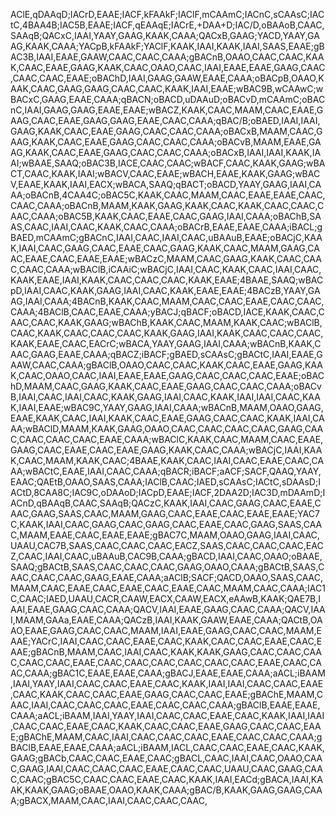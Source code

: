 AClE,qDAAqD;IACrD,EAAE;IACF,kFAAkF;IAClF,mCAAmC;IACnC,sCAAsC;IACtC,4BAA4B;IAC5B,EAAE;IACF,qEAAqE;IACrE,+DAA+D;IAC/D,oBAAoB,CAAC,SAAqB;QACxC,IAAI,YAAY,GAAG,KAAK,CAAA;QACxB,GAAG;YACD,YAAY,GAAG,KAAK,CAAA;YACpB,kFAAkF;YAClF,KAAK,IAAI,KAAK,IAAI,SAAS,EAAE;gBAC3B,IAAI,EAAE,GAAW,CAAC,CAAC,CAAA;gBACnB,OAAO,CAAC,CAAC,KAAK,CAAC,EAAE,GAAG,KAAK,CAAC,OAAO,CAAC,IAAI,EAAE,EAAE,GAAG,CAAC,CAAC,CAAC,EAAE;oBAChD,IAAI,GAAG,GAAW,EAAE,CAAA;oBACpB,OAAO,KAAK,CAAC,GAAG,GAAG,CAAC,CAAC,KAAK,IAAI,EAAE;wBAC9B,wCAAwC;wBACxC,GAAG,EAAE,CAAA;qBACN;oBACD,uDAAuD;oBACvD,mCAAmC;oBACnC,IAAI,GAAG,GAAG,EAAE,EAAE;wBACZ,KAAK,CAAC,MAAM,CAAC,EAAE,GAAG,CAAC,EAAE,GAAG,GAAG,EAAE,CAAC,CAAA;qBAC/B;oBAED,IAAI,IAAI,GAAG,KAAK,CAAC,EAAE,GAAG,CAAC,CAAC,CAAA;oBACxB,MAAM,CAAC,GAAG,KAAK,CAAC,EAAE,GAAG,CAAC,CAAC,CAAA;oBACvB,MAAM,EAAE,GAAG,KAAK,CAAC,EAAE,GAAG,CAAC,CAAC,CAAA;oBACxB,IAAI,IAAI,KAAK,IAAI;wBAAE,SAAQ;oBAC3B,IACE,CAAC,CAAC;wBACF,CAAC,KAAK,GAAG;wBACT,CAAC,KAAK,IAAI;wBACV,CAAC,EAAE;wBACH,EAAE,KAAK,GAAG;wBACV,EAAE,KAAK,IAAI,EACX;wBACA,SAAQ;qBACT;oBACD,YAAY,GAAG,IAAI,CAAA;oBACnB,4CAA4C;oBAC5C,KAAK,CAAC,MAAM,CAAC,EAAE,EAAE,CAAC,CAAC,CAAA;oBACnB,MAAM,KAAK,GAAG,KAAK,CAAC,KAAK,CAAC,CAAC,CAAC,CAAA;oBAC5B,KAAK,CAAC,EAAE,CAAC,GAAG,IAAI,CAAA;oBAChB,SAAS,CAAC,IAAI,CAAC,KAAK,CAAC,CAAA;oBACrB,EAAE,EAAE,CAAA;iBACL;gBAED,mCAAmC;gBACnC,IAAI,CAAC,IAAI,CAAC,uBAAuB,EAAE;oBACjC,KAAK,IAAI,CAAC,GAAG,CAAC,EAAE,CAAC,GAAG,KAAK,CAAC,MAAM,GAAG,CAAC,EAAE,CAAC,EAAE,EAAE;wBACzC,MAAM,CAAC,GAAG,KAAK,CAAC,CAAC,CAAC,CAAA;wBAClB,iCAAiC;wBACjC,IAAI,CAAC,KAAK,CAAC,IAAI,CAAC,KAAK,EAAE,IAAI,KAAK,CAAC,CAAC,CAAC,KAAK,EAAE;4BAAE,SAAQ;wBACpD,IAAI,CAAC,KAAK,GAAG,IAAI,CAAC,KAAK,EAAE,EAAE;4BACzB,YAAY,GAAG,IAAI,CAAA;4BACnB,KAAK,CAAC,MAAM,CAAC,CAAC,EAAE,CAAC,CAAC,CAAA;4BAClB,CAAC,EAAE,CAAA;yBACJ;qBACF;oBACD,IACE,KAAK,CAAC,CAAC,CAAC,KAAK,GAAG;wBAChB,KAAK,CAAC,MAAM,KAAK,CAAC;wBAClB,CAAC,KAAK,CAAC,CAAC,CAAC,KAAK,GAAG,IAAI,KAAK,CAAC,CAAC,CAAC,KAAK,EAAE,CAAC,EACrC;wBACA,YAAY,GAAG,IAAI,CAAA;wBACnB,KAAK,CAAC,GAAG,EAAE,CAAA;qBACZ;iBACF;gBAED,sCAAsC;gBACtC,IAAI,EAAE,GAAW,CAAC,CAAA;gBAClB,OAAO,CAAC,CAAC,KAAK,CAAC,EAAE,GAAG,KAAK,CAAC,OAAO,CAAC,IAAI,EAAE,EAAE,GAAG,CAAC,CAAC,CAAC,EAAE;oBAChD,MAAM,CAAC,GAAG,KAAK,CAAC,EAAE,GAAG,CAAC,CAAC,CAAA;oBACvB,IAAI,CAAC,IAAI,CAAC,KAAK,GAAG,IAAI,CAAC,KAAK,IAAI,IAAI,CAAC,KAAK,IAAI,EAAE;wBAC9C,YAAY,GAAG,IAAI,CAAA;wBACnB,MAAM,OAAO,GAAG,EAAE,KAAK,CAAC,IAAI,KAAK,CAAC,EAAE,GAAG,CAAC,CAAC,KAAK,IAAI,CAAA;wBAClD,MAAM,KAAK,GAAG,OAAO,CAAC,CAAC,CAAC,CAAC,GAAG,CAAC,CAAC,CAAC,CAAC,EAAE,CAAA;wBAClC,KAAK,CAAC,MAAM,CAAC,EAAE,GAAG,CAAC,EAAE,CAAC,EAAE,GAAG,KAAK,CAAC,CAAA;wBACjC,IAAI,KAAK,CAAC,MAAM,KAAK,CAAC;4BAAE,KAAK,CAAC,IAAI,CAAC,EAAE,CAAC,CAAA;wBACtC,EAAE,IAAI,CAAC,CAAA;qBACR;iBACF;aACF;SACF,QAAQ,YAAY,EAAC;QAEtB,OAAO,SAAS,CAAA;IAClB,CAAC;IAED,sCAAsC;IACtC,sDAAsD;IACtD,8CAA8C;IAC9C,oDAAoD;IACpD,EAAE;IACF,2DAA2D;IAC3D,mDAAmD;IACnD,qBAAqB,CAAC,SAAqB;QACzC,KAAK,IAAI,CAAC,GAAG,CAAC,EAAE,CAAC,GAAG,SAAS,CAAC,MAAM,GAAG,CAAC,EAAE,CAAC,EAAE,EAAE;YAC7C,KAAK,IAAI,CAAC,GAAG,CAAC,GAAG,CAAC,EAAE,CAAC,GAAG,SAAS,CAAC,MAAM,EAAE,CAAC,EAAE,EAAE;gBAC7C,MAAM,OAAO,GAAG,IAAI,CAAC,UAAU,CAC7B,SAAS,CAAC,CAAC,CAAC,EACZ,SAAS,CAAC,CAAC,CAAC,EACZ,CAAC,IAAI,CAAC,uBAAuB,CAC9B,CAAA;gBACD,IAAI,CAAC,OAAO;oBAAE,SAAQ;gBACtB,SAAS,CAAC,CAAC,CAAC,GAAG,OAAO,CAAA;gBACtB,SAAS,CAAC,CAAC,CAAC,GAAG,EAAE,CAAA;aAClB;SACF;QACD,OAAO,SAAS,CAAC,MAAM,CAAC,EAAE,CAAC,EAAE,CAAC,EAAE,CAAC,MAAM,CAAC,CAAA;IAC1C,CAAC;IAED,UAAU,CACR,CAAW,EACX,CAAW,EACX,eAAwB,KAAK;QAE7B,IAAI,EAAE,GAAG,CAAC,CAAA;QACV,IAAI,EAAE,GAAG,CAAC,CAAA;QACV,IAAI,MAAM,GAAa,EAAE,CAAA;QACzB,IAAI,KAAK,GAAW,EAAE,CAAA;QACtB,OAAO,EAAE,GAAG,CAAC,CAAC,MAAM,IAAI,EAAE,GAAG,CAAC,CAAC,MAAM,EAAE;YACrC,IAAI,CAAC,CAAC,EAAE,CAAC,KAAK,CAAC,CAAC,EAAE,CAAC,EAAE;gBACnB,MAAM,CAAC,IAAI,CAAC,KAAK,KAAK,GAAG,CAAC,CAAC,CAAC,CAAC,CAAC,EAAE,CAAC,CAAC,CAAC,CAAC,CAAC,CAAC,EAAE,CAAC,CAAC,CAAA;gBAC1C,EAAE,EAAE,CAAA;gBACJ,EAAE,EAAE,CAAA;aACL;iBAAM,IAAI,YAAY,IAAI,CAAC,CAAC,EAAE,CAAC,KAAK,IAAI,IAAI,CAAC,CAAC,EAAE,CAAC,KAAK,CAAC,CAAC,EAAE,GAAG,CAAC,CAAC,EAAE;gBAChE,MAAM,CAAC,IAAI,CAAC,CAAC,CAAC,EAAE,CAAC,CAAC,CAAA;gBAClB,EAAE,EAAE,CAAA;aACL;iBAAM,IAAI,YAAY,IAAI,CAAC,CAAC,EAAE,CAAC,KAAK,IAAI,IAAI,CAAC,CAAC,EAAE,CAAC,KAAK,CAAC,CAAC,EAAE,GAAG,CAAC,CAAC,EAAE;gBAChE,MAAM,CAAC,IAAI,CAAC,CAAC,CAAC,EAAE,CAAC,CAAC,CAAA;gBAClB,EAAE,EAAE,CAAA;aACL;iBAAM,IACL,CAAC,CAAC,EAAE,CAAC,KAAK,GAAG;gBACb,CAAC,CAAC,EAAE,CAAC;gBACL,CAAC,IAAI,CAAC,OAAO,CAAC,GAAG,IAAI,CAAC,CAAC,CAAC,EAAE,CAAC,CAAC,UAAU,CAAC,GAAG,CAAC,CAAC;gBAC5C,CAAC,CAAC,EAAE,CAAC,KAAK,IAAI,EACd;gBACA,IAAI,KAAK,KAAK,GAAG;oBAAE,OAAO,KAAK,CAAA;gBAC/B,KAAK,GAAG,GAAG,CAAA;gBACX,MAAM,CAAC,IAAI,CAAC,CAAC,CAAC,